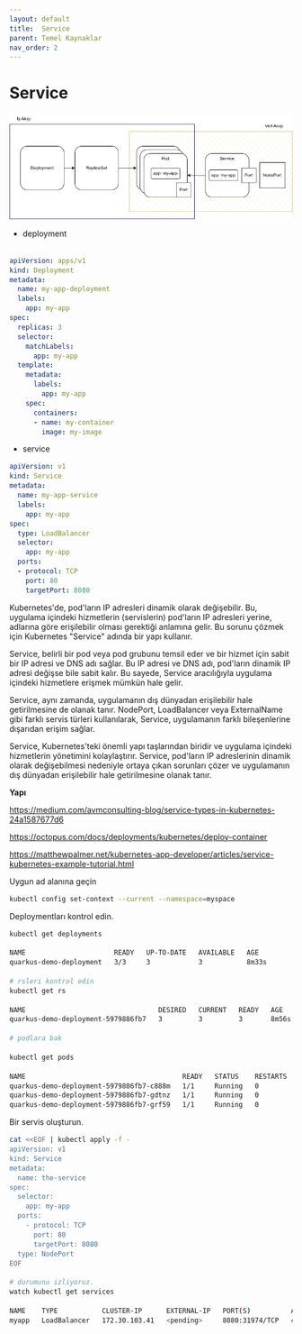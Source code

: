 ```yaml
---
layout: default
title:  Service
parent: Temel Kaynaklar
nav_order: 2
---
```


# Service

![Alt text](../kaynaklar/deployment-service.png)


* deployment

```yaml

apiVersion: apps/v1
kind: Deployment
metadata:
  name: my-app-deployment
  labels:
    app: my-app
spec:
  replicas: 3
  selector:
    matchLabels:
      app: my-app
  template:
    metadata:
      labels:
        app: my-app
    spec:
      containers:
      - name: my-container
        image: my-image

```

* service
```yaml
apiVersion: v1
kind: Service
metadata:
  name: my-app-service
  labels:
    app: my-app
spec:
  type: LoadBalancer
  selector:
    app: my-app
  ports:
  - protocol: TCP
    port: 80
    targetPort: 8080


```

Kubernetes'de, pod'ların IP adresleri dinamik olarak değişebilir. Bu, uygulama içindeki hizmetlerin (servislerin) pod'ların IP adresleri yerine, adlarına göre erişilebilir olması gerektiği anlamına gelir. Bu sorunu çözmek için Kubernetes "Service" adında bir yapı kullanır.

Service, belirli bir pod veya pod grubunu temsil eder ve bir hizmet için sabit bir IP adresi ve DNS adı sağlar. Bu IP adresi ve DNS adı, pod'ların dinamik IP adresi değişse bile sabit kalır. Bu sayede, Service aracılığıyla uygulama içindeki hizmetlere erişmek mümkün hale gelir.

Service, aynı zamanda, uygulamanın dış dünyadan erişilebilir hale getirilmesine de olanak tanır. NodePort, LoadBalancer veya ExternalName gibi farklı servis türleri kullanılarak, Service, uygulamanın farklı bileşenlerine dışarıdan erişim sağlar.

Service, Kubernetes'teki önemli yapı taşlarından biridir ve uygulama içindeki hizmetlerin yönetimini kolaylaştırır. Service, pod'ların IP adreslerinin dinamik olarak değişebilmesi nedeniyle ortaya çıkan sorunları çözer ve uygulamanın dış dünyadan erişilebilir hale getirilmesine olanak tanır.

**Yapı** 

https://medium.com/avmconsulting-blog/service-types-in-kubernetes-24a1587677d6

https://octopus.com/docs/deployments/kubernetes/deploy-container

https://matthewpalmer.net/kubernetes-app-developer/articles/service-kubernetes-example-tutorial.html


Uygun ad alanına geçin
```sh
kubectl config set-context --current --namespace=myspace
```
Deploymentları kontrol edin.

```sh
kubectl get deployments

NAME                      READY   UP-TO-DATE   AVAILABLE   AGE
quarkus-demo-deployment   3/3     3            3           8m33s

# rsleri kontrol edin
kubectl get rs

NAME                                 DESIRED   CURRENT   READY   AGE
quarkus-demo-deployment-5979886fb7   3         3         3       8m56s

# podlara bak

kubectl get pods

NAME                                       READY   STATUS    RESTARTS   AGE
quarkus-demo-deployment-5979886fb7-c888m   1/1     Running   0          9m17s
quarkus-demo-deployment-5979886fb7-gdtnz   1/1     Running   0          9m17s
quarkus-demo-deployment-5979886fb7-grf59   1/1     Running   0          9m17s
```

Bir servis oluşturun. 

```sh
cat <<EOF | kubectl apply -f -
apiVersion: v1
kind: Service
metadata:
  name: the-service
spec:
  selector:
    app: my-app
  ports:
    - protocol: TCP
      port: 80
      targetPort: 8080
  type: NodePort 
EOF

# durumunu izliyoruz.
watch kubectl get services

NAME    TYPE           CLUSTER-IP      EXTERNAL-IP   PORT(S)          AGE
myapp   LoadBalancer   172.30.103.41   <pending>     8080:31974/TCP   4s
```
